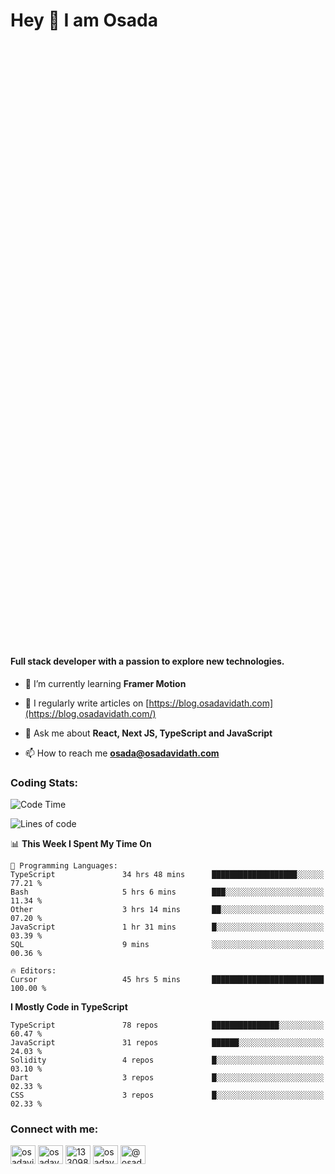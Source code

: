 <h1>Hey 👋  I am Osada</h1>
<h4 style="margin-top: 1000px;">Full stack developer with a passion to explore new technologies.</h4>


- 🌱 I’m currently learning **Framer Motion**

- 📝 I regularly write articles on [https://blog.osadavidath.com](https://blog.osadavidath.com/)

- 💬 Ask me about **React, Next JS, TypeScript and JavaScript**

- 📫 How to reach me **osada@osadavidath.com**

### Coding Stats: 

<!--START_SECTION:waka-->
![Code Time](http://img.shields.io/badge/Code%20Time-4%2C465%20hrs%2020%20mins-blue)

![Lines of code](https://img.shields.io/badge/From%20Hello%20World%20I%27ve%20Written-28.6%20million%20lines%20of%20code-blue)

📊 **This Week I Spent My Time On** 

```text
💬 Programming Languages: 
TypeScript               34 hrs 48 mins      ███████████████████░░░░░░   77.21 % 
Bash                     5 hrs 6 mins        ███░░░░░░░░░░░░░░░░░░░░░░   11.34 % 
Other                    3 hrs 14 mins       ██░░░░░░░░░░░░░░░░░░░░░░░   07.20 % 
JavaScript               1 hr 31 mins        █░░░░░░░░░░░░░░░░░░░░░░░░   03.39 % 
SQL                      9 mins              ░░░░░░░░░░░░░░░░░░░░░░░░░   00.36 % 

🔥 Editors: 
Cursor                   45 hrs 5 mins       █████████████████████████   100.00 % 
```

**I Mostly Code in TypeScript** 

```text
TypeScript               78 repos            ███████████████░░░░░░░░░░   60.47 % 
JavaScript               31 repos            ██████░░░░░░░░░░░░░░░░░░░   24.03 % 
Solidity                 4 repos             █░░░░░░░░░░░░░░░░░░░░░░░░   03.10 % 
Dart                     3 repos             █░░░░░░░░░░░░░░░░░░░░░░░░   02.33 % 
CSS                      3 repos             █░░░░░░░░░░░░░░░░░░░░░░░░   02.33 % 
```




<!--END_SECTION:waka-->

<h3 align="left">Connect with me:</h3>
<p align="left">
<a href="https://twitter.com/osadavc" target="blank"><img align="center" src="https://raw.githubusercontent.com/rahuldkjain/github-profile-readme-generator/master/src/images/icons/Social/twitter.svg" alt="osadavidath" height="30" width="40" /></a>
<a href="https://linkedin.com/in/osadavc" target="blank"><img align="center" src="https://raw.githubusercontent.com/rahuldkjain/github-profile-readme-generator/master/src/images/icons/Social/linked-in-alt.svg" alt="osadavc" height="30" width="40" /></a>
<a href="https://stackoverflow.com/users/13309879" target="blank"><img align="center" src="https://raw.githubusercontent.com/rahuldkjain/github-profile-readme-generator/master/src/images/icons/Social/stack-overflow.svg" alt="13309879" height="30" width="40" /></a>
<a href="https://instagram.com/osadavc" target="blank"><img align="center" src="https://raw.githubusercontent.com/rahuldkjain/github-profile-readme-generator/master/src/images/icons/Social/instagram.svg" alt="osadavc" height="30" width="40" /></a>
<a href="https://hashnode.com/@osadavc" target="blank"><img align="center" src="https://raw.githubusercontent.com/danielcranney/readme-generator/main/public/icons/socials/hashnode.svg" alt="@osadavc" height="30" width="40" /></a>
</p>
